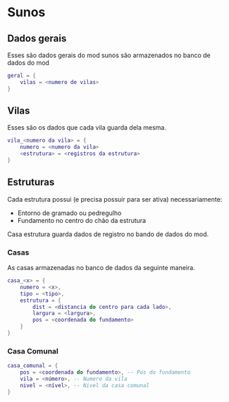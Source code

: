 Sunos
===============

## Dados gerais

Esses são dados gerais do mod sunos são armazenados no banco de dados do mod

```lua
geral = {
	vilas = <numero de vilas>
}
```

## Vilas

Esses são os dados que cada vila guarda dela mesma.

```lua
vila_<numero da vila> = {
	numero = <numero da vila>
	<estrutura> = <registros da estrutura>
}
```

## Estruturas

Cada estrutura possui (e precisa possuir para ser ativa) necessariamente:

- Entorno de gramado ou pedregulho
- Fundamento no centro do chão da estrutura

Casa estrutura guarda dados de registro no bando de dados do mod.

### Casas

As casas armazenadas no banco de dados da seguinte maneira.

```lua
casa_<x> = {
	numero = <x>,
	tipo = <tipo>,
	estrutura = {
		dist = <distancia do centro para cada lado>,
		largura = <largura>,
		pos = <coordenada do fundamento>
	}
}
```

### Casa Comunal

```lua
casa_comunal = {
	pos = <coordenada do fundamento>, -- Pos do fundamento
	vila = <número>, -- Numero da vila
	nivel = <nível>, -- Nivel da casa comunal
}
```
